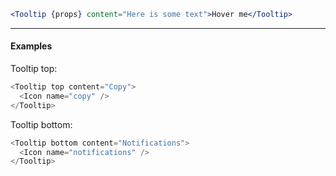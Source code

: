 ```jsx
<Tooltip {props} content="Here is some text">Hover me</Tooltip>
```

---

#### Examples

Tooltip top:

```js
<Tooltip top content="Copy">
  <Icon name="copy" />
</Tooltip>
```

Tooltip bottom:

```js
<Tooltip bottom content="Notifications">
  <Icon name="notifications" />
</Tooltip>
```
